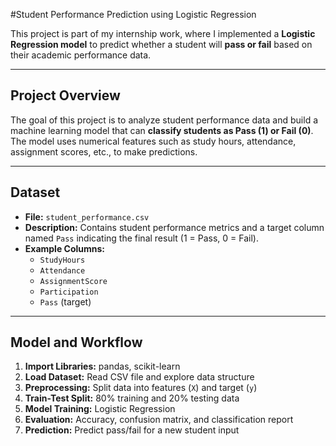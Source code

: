  #Student Performance Prediction using Logistic Regression

This project is part of my internship work, where I implemented a **Logistic Regression model** to predict whether a student will **pass or fail** based on their academic performance data.

---

## Project Overview

The goal of this project is to analyze student performance data and build a machine learning model that can **classify students as Pass (1) or Fail (0)**.  
The model uses numerical features such as study hours, attendance, assignment scores, etc., to make predictions.

---

## Dataset

- **File:** `student_performance.csv`  
- **Description:** Contains student performance metrics and a target column named `Pass` indicating the final result (1 = Pass, 0 = Fail).  
- **Example Columns:**
  - `StudyHours`
  - `Attendance`
  - `AssignmentScore`
  - `Participation`
  - `Pass` (target)

---

## Model and Workflow

1. **Import Libraries:** pandas, scikit-learn  
2. **Load Dataset:** Read CSV file and explore data structure  
3. **Preprocessing:** Split data into features (`X`) and target (`y`)  
4. **Train-Test Split:** 80% training and 20% testing data  
5. **Model Training:** Logistic Regression  
6. **Evaluation:** Accuracy, confusion matrix, and classification report  
7. **Prediction:** Predict pass/fail for a new student input


